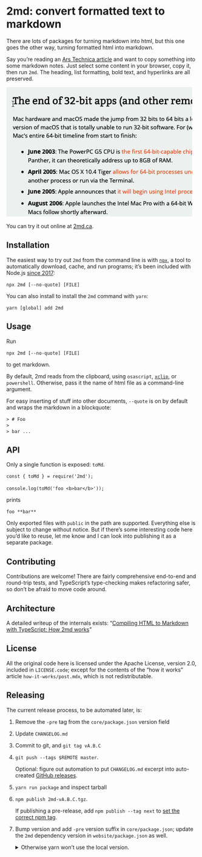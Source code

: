 # 2md: convert formatted text to markdown

There are lots of packages for turning markdown into html, but this one
goes the other way, turning formatted html into markdown.

Say you’re reading an [Ars Technica article][] and want to copy something
into some markdown notes. Just select some content in your browser, copy
it, then run `2md`. The heading, list formatting, bold text, and hyperlinks
are all preserved.

[Ars Technica article]: https://arstechnica.com/gadgets/2019/10/macos-10-15-catalina-the-ars-technica-review/3/#h1

![](doc/demo.gif)

You can try it out online at [2md.ca](https://2md.ca).

## Installation

The easiest way to try out `2md` from the command line is with [`npx`][], a
tool to automatically download, cache, and run programs; it’s been included
with Node.js [since 2017][]:

[`npx`]: https://www.npmjs.com/package/npx
[since 2017]: https://medium.com/@maybekatz/introducing-npx-an-npm-package-runner-55f7d4bd282b

    npx 2md [--no-quote] [FILE]

You can also install to install the `2md` command with `yarn`:

    yarn [global] add 2md

## Usage

Run

    npx 2md [--no-quote] [FILE]

to get markdown.

By default, 2md reads from the clipboard, using `osascript`, [`xclip`][],
or `powershell`. Otherwise, pass it the name of html file as a command-line
argument.

[`xclip`]: https://github.com/astrand/xclip

For easy inserting of stuff into other documents, `--quote` is on by
default and wraps the markdown in a blockquote:

    > # Foo
    >
    > bar ...

## API

Only a single function is exposed: `toMd`.

    const { toMd } = require('2md');

    console.log(toMd('foo <b>bar</b>'));

prints

    foo **bar**

Only exported files with `public` in the path are supported. Everything
else is subject to change without notice. But if there’s some interesting
code here you’d like to reuse, let me know and I can look into publishing
it as a separate package.

## Contributing

Contributions are welcome! There are fairly comprehensive end-to-end and
round-trip tests, and TypeScript’s type-checking makes refactoring safer,
so don’t be afraid to move code around.

## Architecture

A detailed writeup of the internals exists: “[Compiling HTML to Markdown
with TypeScript: How 2md works](https://2md.ca/how-it-works)”

## License

All the original code here is licensed under the Apache License, version
2.0, included in `LICENSE.code`; except for the contents of the “how it
works” article `how-it-works/post.mdx`, which is not redistributable.

## Releasing

The current release process, to be automated later, is:

 1. Remove the `-pre` tag from the `core/package.json` version field

 2. Update `CHANGELOG.md`

 3. Commit to git, and `git tag vA.B.C`

 4. `git push --tags $REMOTE master`.

    Optional: figure out automation to put `CHANGELOG.md` excerpt into
    auto-created [GitHub releases][gh-release].

    [gh-release]: https://github.com/andrewdotn/2md/releases

 5. `yarn run package` and inspect tarball

 6. `npm publish 2md-vA.B.C.tgz`.

    If publishing a pre-release, add `npm publish --tag next` to [set the
    correct npm tag][npm-next].

    [npm-next]: https://medium.com/@mbostock/prereleases-and-npm-e778fc5e2420

 7. Bump version and add `-pre` version suffix in `core/package.json`;
    update the `2md` dependency version in `website/package.json` as well.

    <details>
    <summary>Otherwise yarn won’t use the local version.</summary>

    <p>
    The <a href="https://classic.yarnpkg.com/en/docs/workspaces/"
    >yarn workspaces documentation</a> says,
    </p>

    <blockquote>
    if <tt>workspace-b</tt> depends on a different version than the one
    referenced in <tt>workspace-a</tt>’s package.json, the dependency
    will be installed from npm rather than linked from your local
    filesystem. This is because some packages actually need to use the
    previous versions in order to build the new ones (Babel is one of
    them).
    </blockquote>
    </details>
